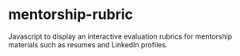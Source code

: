 # mentorship-rubric
Javascript to display an interactive evaluation rubrics for mentorship materials such as resumes and LinkedIn profiles.
